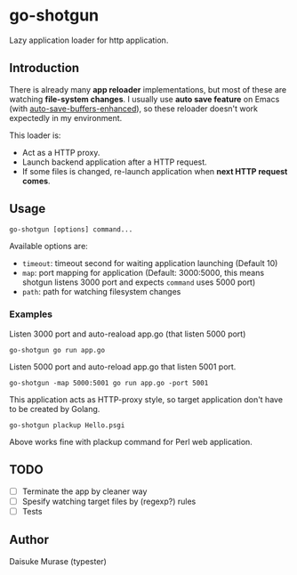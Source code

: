 # go-shotgun

Lazy application loader for http application.

## Introduction

There is already many **app reloader** implementations, but most of these are watching **file-system changes**.
I usually use **auto save feature** on Emacs (with [auto-save-buffers-enhanced](https://github.com/kentaro/auto-save-buffers-enhanced)), so these reloader doesn't work expectedly in my environment.

This loader is:

* Act as a HTTP proxy.
* Launch backend application after a HTTP request.
* If some files is changed, re-launch application when **next HTTP request comes**.

## Usage

```
go-shotgun [options] command...
```

Available options are:

* `timeout`: timeout second for waiting application launching (Default 10)
* `map`: port mapping for application (Default: 3000:5000, this means shotgun listens 3000 port and expects `command` uses 5000 port)
* `path`: path for watching filesystem changes

### Examples

Listen 3000 port and auto-reaload app.go (that listen 5000 port)

```
go-shotgun go run app.go
```

Listen 5000 port and auto-reload app.go that listen 5001 port.

```
go-shotgun -map 5000:5001 go run app.go -port 5001
```

This application acts as HTTP-proxy style, so target application don't have to be created by Golang.

```
go-shotgun plackup Hello.psgi
```

Above works fine with plackup command for Perl web application.

## TODO

- [ ] Terminate the app by cleaner way
- [ ] Spesify watching target files by (regexp?) rules
- [ ] Tests

## Author

Daisuke Murase (typester)





